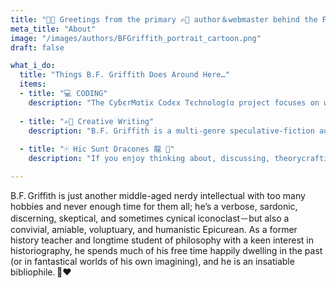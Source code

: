 ```yaml
---
title: "🖖🏼 Greetings from the primary ✍🏼 author＆webmaster behind the Pansophical Pursuits project… 🧠"
meta_title: "About"
image: "/images/authors/BFGriffith_portrait_cartoon.png"
draft: false

what_i_do:
  title: "Things B.F. Griffith Does Around Here…"
  items:
  - title: "💻 CODING"
    description: "The CyɓєrMɑtix Codєx Tєchnologίɑ project focuses on web-development, computer technologies, or assorted other software＋hardware related topics… 🖥⌨️🖲."
  
  - title: "✍🏼 Creative Writing"
    description: "B.F. Griffith is a multi-genre speculative-fiction author who enjoys thoroughly researched worldbuilding＆mythopœία."
  
  - title: "🀄 Hic Sunt Dracones ⿓ 🐉"
    description: "If you enjoy thinking about, discussing, theorycrafting cool concepts＆optimizations for, or homebrewing house-rules／items／monsters for D&D almost as much as you love actually playing or running ттRPGs － or you’re in search of ideas that might make your adventure sessions＆campaigns more fun － then it’s possible you might take an interest in this content! 🎲"

---
```


B.F. Griffith is just another middle-aged nerdy intellectual with too many hobbies and never enough time for them all; he’s a verbose, sardonic, discerning, skeptical, and sometimes cynical iconoclast－but also a convivial, amiable, voluptuary, and humanistic Epicurean. As a former history teacher and longtime student of philosophy with a keen interest in historiography, he spends much of his free time happily dwelling in the past (or in fantastical worlds of his own imagining), and he is an insatiable bibliophile. 📖♥️
